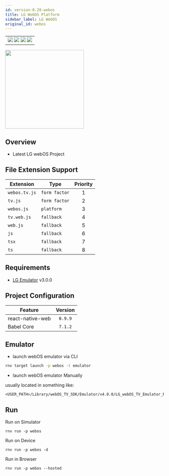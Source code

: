```yaml
---
id: version-0.28-webos
title: LG WebOS Platform
sidebar_label: LG WebOS
original_id: webos
---
```


<table>
  <tr>
  <td>
    <img src="https://img.shields.io/badge/Mac-yes-brightgreen.svg" />
    <img src="https://img.shields.io/badge/Windows-yes-brightgreen.svg" />
    <img src="https://img.shields.io/badge/Linux-yes-brightgreen.svg" />
    <img src="https://img.shields.io/badge/HostMode-yes-brightgreen.svg" />
  </td>
  </tr>
</table>

<img src="https://renative.org/img/rnv_webos.gif" height="250"/>


## Overview

-   Latest LG webOS Project

## File Extension Support

| Extension | Type    | Priority  |
| --------- | --------- | :-------: |
| `webos.tv.js` | `form factor` | 1 |
| `tv.js` | `form factor` | 2 |
| `webos.js` | `platform` | 3 |
| `tv.web.js` | `fallback` | 4 |
| `web.js` | `fallback` | 5 |
| `js` | `fallback` | 6 |
| `tsx` | `fallback` | 7 |
| `ts` | `fallback` | 8 |

## Requirements

-   [LG Emulator](http://webostv.developer.lge.com/sdk/tools/emulator/introduction-emulator/) v3.0.0

## Project Configuration

| Feature          | Version |
| ---------------- | :-----: |
| react-native-web | `0.9.9` |
| Babel Core       | `7.1.2` |

## Emulator

-   launch webOS emulator via CLI

```bash
rnv target launch -p webos -t emulator
```

-   launch webOS emulator Manually

usually located in something like:

```
<USER_PATH>/Library/webOS_TV_SDK/Emulator/v4.0.0/LG_webOS_TV_Emulator_RCU.app
```

## Run

Run on Simulator

```
rnv run -p webos
```

Run on Device

```
rnv run -p webos -d
```

Run in Browser

```
rnv run -p webos --hosted
```
